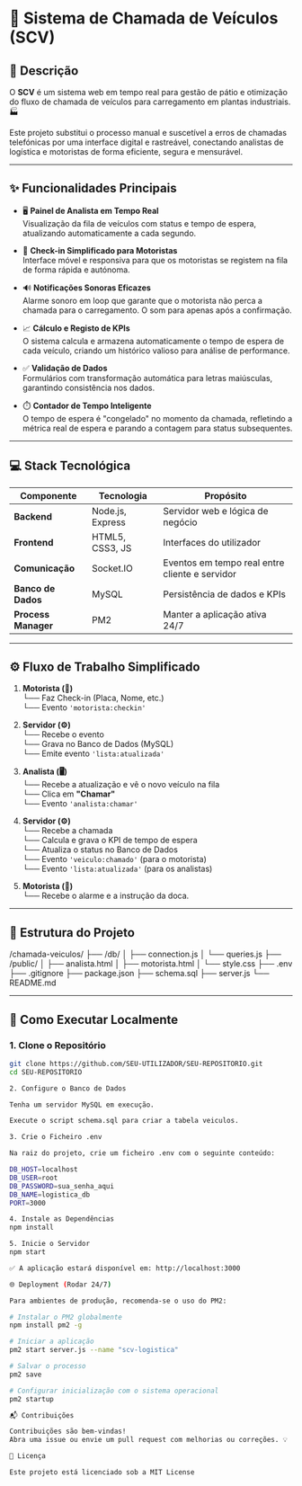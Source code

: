 # 🚚 Sistema de Chamada de Veículos (SCV)

## 📄 Descrição

O **SCV** é um sistema web em tempo real para gestão de pátio e otimização do fluxo de chamada de veículos para carregamento em plantas industriais. 🏭

Este projeto substitui o processo manual e suscetível a erros de chamadas telefónicas por uma interface digital e rastreável, conectando analistas de logística e motoristas de forma eficiente, segura e mensurável.

---

## ✨ Funcionalidades Principais

- 🖥️ **Painel de Analista em Tempo Real**  
  Visualização da fila de veículos com status e tempo de espera, atualizando automaticamente a cada segundo.

- 📱 **Check-in Simplificado para Motoristas**  
  Interface móvel e responsiva para que os motoristas se registem na fila de forma rápida e autónoma.

- 🔊 **Notificações Sonoras Eficazes**  
  Alarme sonoro em loop que garante que o motorista não perca a chamada para o carregamento. O som para apenas após a confirmação.

- 📈 **Cálculo e Registo de KPIs**  
  O sistema calcula e armazena automaticamente o tempo de espera de cada veículo, criando um histórico valioso para análise de performance.

- ✅ **Validação de Dados**  
  Formulários com transformação automática para letras maiúsculas, garantindo consistência nos dados.

- ⏱️ **Contador de Tempo Inteligente**  
  O tempo de espera é "congelado" no momento da chamada, refletindo a métrica real de espera e parando a contagem para status subsequentes.

---

## 💻 Stack Tecnológica

| Componente         | Tecnologia        | Propósito                                      |
|--------------------|-------------------|------------------------------------------------|
| **Backend**        | Node.js, Express  | Servidor web e lógica de negócio               |
| **Frontend**       | HTML5, CSS3, JS   | Interfaces do utilizador                       |
| **Comunicação**    | Socket.IO         | Eventos em tempo real entre cliente e servidor |
| **Banco de Dados** | MySQL             | Persistência de dados e KPIs                   |
| **Process Manager**| PM2               | Manter a aplicação ativa 24/7                  |

---

## ⚙️ Fluxo de Trabalho Simplificado

1. **Motorista (📱)**  
   └── Faz Check-in (Placa, Nome, etc.)  
   └── Evento `'motorista:checkin'`

2. **Servidor (⚙️)**  
   └── Recebe o evento  
   └── Grava no Banco de Dados (MySQL)  
   └── Emite evento `'lista:atualizada'`

3. **Analista (🖥️)**  
   └── Recebe a atualização e vê o novo veículo na fila  
   └── Clica em **"Chamar"**  
   └── Evento `'analista:chamar'`

4. **Servidor (⚙️)**  
   └── Recebe a chamada  
   └── Calcula e grava o KPI de tempo de espera  
   └── Atualiza o status no Banco de Dados  
   └── Evento `'veiculo:chamado'` (para o motorista)  
   └── Evento `'lista:atualizada'` (para os analistas)

5. **Motorista (📱)**  
   └── Recebe o alarme e a instrução da doca.

---

## 📂 Estrutura do Projeto

/chamada-veiculos/
├── /db/
│ ├── connection.js
│ └── queries.js
├── /public/
│ ├── analista.html
│ ├── motorista.html
│ └── style.css
├── .env
├── .gitignore
├── package.json
├── schema.sql
├── server.js
└── README.md


---

## 🚀 Como Executar Localmente

### 1. Clone o Repositório

```bash
git clone https://github.com/SEU-UTILIZADOR/SEU-REPOSITORIO.git
cd SEU-REPOSITORIO

2. Configure o Banco de Dados

Tenha um servidor MySQL em execução.

Execute o script schema.sql para criar a tabela veiculos.

3. Crie o Ficheiro .env

Na raiz do projeto, crie um ficheiro .env com o seguinte conteúdo:

DB_HOST=localhost
DB_USER=root
DB_PASSWORD=sua_senha_aqui
DB_NAME=logistica_db
PORT=3000

4. Instale as Dependências
npm install

5. Inicie o Servidor
npm start

✅ A aplicação estará disponível em: http://localhost:3000

🌐 Deployment (Rodar 24/7)

Para ambientes de produção, recomenda-se o uso do PM2:

# Instalar o PM2 globalmente
npm install pm2 -g

# Iniciar a aplicação
pm2 start server.js --name "scv-logistica"

# Salvar o processo
pm2 save

# Configurar inicialização com o sistema operacional
pm2 startup

📬 Contribuições

Contribuições são bem-vindas!
Abra uma issue ou envie um pull request com melhorias ou correções. 💡

📄 Licença

Este projeto está licenciado sob a MIT License
